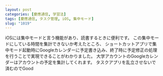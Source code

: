 ```yaml
---
layout: post
categories: [慶應通信, 学習法]
tags: [慶應通信, タスク管理, iOS, 集中モード]
slug: "1019"
---
```

iOSには集中モードと言う機能があり、読書するときに便利です。
この集中モードにしている時間を集計できないか考えたところ、
ショートカットアプリで集中モード起動時にGoogleカレンダーに予定書き込み、終了時に予定修正の処理を行うことで実現できることがわかりました。
大学アカウントのGoogleカレンダーはアカウントの予定を集計してくれます。
タスクアプリを乱立させないで済むのでGood